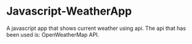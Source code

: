 # Javascript-WeatherApp
A javascript app that shows current weather using api. The api that has been used is: OpenWeatherMap API.

